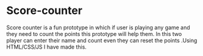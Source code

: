 # Score-counter
Score counter is a fun prototype in which if user is playing any game and they need to count the points this prototype will help them. In this two player can enter their name and count even they can reset the points .Using HTML/CSS/JS I have made this.
